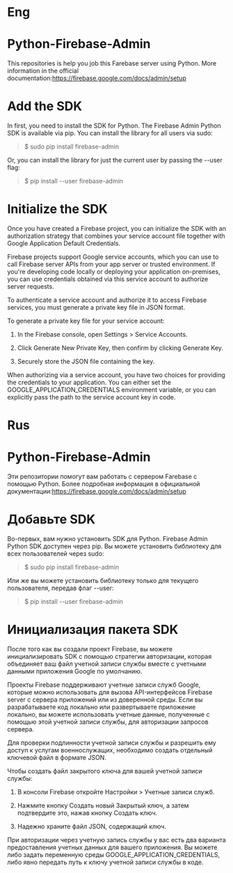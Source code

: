 **Eng**
=====================
# Python-Firebase-Admin

This repositories is help you job this Farebase server using Python.
More information in the official documentation:<https://firebase.google.com/docs/admin/setup>

# Add the SDK

In first, you need to install the SDK for Python.
The Firebase Admin Python SDK is available via pip. You can install the library for all users via sudo:

>$ sudo pip install firebase-admin

Or, you can install the library for just the current user by passing the --user flag:

>$ pip install --user firebase-admin

# Initialize the SDK

Once you have created a Firebase project, you can initialize the SDK with an authorization strategy that combines your service account file together with Google Application Default Credentials.

Firebase projects support Google service accounts, which you can use to call Firebase server APIs from your app server or trusted environment. If you're developing code locally or deploying your application on-premises, you can use credentials obtained via this service account to authorize server requests.

To authenticate a service account and authorize it to access Firebase services, you must generate a private key file in JSON format.

To generate a private key file for your service account:

1. In the Firebase console, open Settings > Service Accounts.

2. Click Generate New Private Key, then confirm by clicking Generate Key.

3. Securely store the JSON file containing the key.

When authorizing via a service account, you have two choices for providing the credentials to your application. You can either set the GOOGLE_APPLICATION_CREDENTIALS environment variable, or you can explicitly pass the path to the service account key in code.



**Rus**
=====================
# Python-Firebase-Admin

Эти репозитории помогут вам работать с сервером Farebase с помощью Python.
Более подробная информация в официальной документации:<https://firebase.google.com/docs/admin/setup>

# Добавьте SDK

Во-первых, вам нужно установить SDK для Python.
Firebase Admin Python SDK  доступен через pip. Вы можете установить библиотеку для всех пользователей через sudo:

>$ sudo pip install firebase-admin

Или же вы можете установить библиотеку только для текущего пользователя, передав флаг --user:

>$ pip install --user firebase-admin

# Инициализация пакета SDK

После того как вы создали проект Firebase, вы можете инициализировать SDK с помощью стратегии авторизации, которая объединяет ваш файл учетной записи службы вместе с учетными данными приложения Google по умолчанию.

Проекты Firebase поддерживают учетные записи служб Google, которые можно использовать для вызова API-интерфейсов Firebase server с сервера приложений или из доверенной среды. Если вы разрабатываете код локально или развертываете приложение локально, вы можете использовать учетные данные, полученные с помощью этой учетной записи службы, для авторизации запросов сервера.

Для проверки подлинности учетной записи службы и разрешить ему доступ к услугам военнослужащих, необходимо создать отдельный ключевой файл в формате JSON.

Чтобы создать файл закрытого ключа для вашей учетной записи службы:

1. В консоли Firebase откройте Настройки > Учетные записи служб.

2. Нажмите кнопку Создать новый Закрытый ключ, а затем подтвердите это, нажав кнопку Создать ключ.

3. Надежно храните файл JSON, содержащий ключ.

При авторизации через учетную запись службы у вас есть два варианта предоставления учетных данных для вашего приложения. Вы можете либо задать переменную среды GOOGLE_APPLICATION_CREDENTIALS, либо явно передать путь к ключу учетной записи службы в коде.
